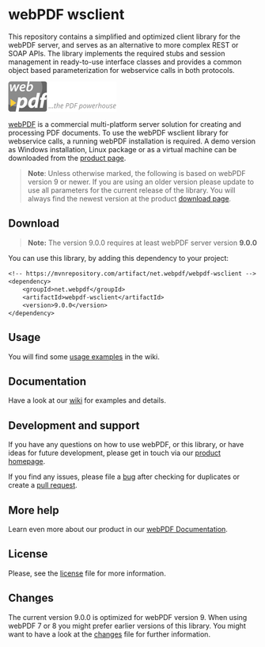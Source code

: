 # webPDF wsclient
This repository contains a simplified and optimized client library for the webPDF server, and serves as an alternative to more complex REST or SOAP APIs.
The library implements the required stubs and session management in ready-to-use interface classes and provides a common object based parameterization for webservice calls in both protocols.

![webPDF Logo](images/logo.png)

[webPDF](https://www.webpdf.de/) is a commercial multi-platform server solution for creating and processing PDF documents. To use the webPDF wsclient library for webservice calls, a running webPDF installation is required. A demo version as Windows installation, Linux package or as a virtual machine can be downloaded from the [product page](https://www.webpdf.de/en/download-web-pdf.html).

> **Note**: Unless otherwise marked, the following is based on webPDF version 9 or newer. If you are using an older version please update to use all parameters for the current release of the library. You will always find the newest version at the product [download page](https://download.softvision.de/?product=webpdf).

## Download

> **Note:** The version 9.0.0 requires at least webPDF server version **9.0.0**

You can use this library, by adding this dependency to your project:
```
<!-- https://mvnrepository.com/artifact/net.webpdf/webpdf-wsclient -->
<dependency>
    <groupId>net.webpdf</groupId>
    <artifactId>webpdf-wsclient</artifactId>
    <version>9.0.0</version>
</dependency>
```

## Usage
You will find some [usage examples](https://github.com/softvision-dev/webpdf-wsclient/wiki/Usage) in the wiki.
 
## Documentation
Have a look at our [wiki](https://github.com/softvision-dev/webpdf-wsclient/wiki) for examples and details.

## Development and support
If you have any questions on how to use webPDF, or this library, or have ideas for future development, please get in touch via our [product homepage](https://www.webpdf.de).

If you find any issues, please file a [bug](https://github.com/softvision-dev/webpdf-wsclient/issues) after checking for duplicates or create a [pull request](https://github.com/softvision-dev/webpdf-wsclient/pulls).

## More help
Learn even more about our product in our [webPDF Documentation](https://www.webpdf.de/en/documentation).

## License
Please, see the [license](LICENSE) file for more information.

## Changes
The current version 9.0.0 is optimized for webPDF version 9. When using webPDF 7 or 8 you might prefer earlier versions of this library.
You might want to have a look at the [changes](CHANGES.md) file for further information.
